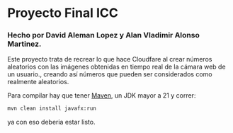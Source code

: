 # Proyecto Final ICC

### Hecho por David Aleman Lopez y Alan Vladimir Alonso Martinez.

Este proyecto trata de recrear lo que hace Cloudfare al crear números aleatorios con las imágenes obtenidas en tiempo real de la cámara web de un usuario., creando así números que pueden ser considerados como realmente aleatorios.

Para compilar hay que tener [Maven](https://maven.apache.org/download.cgi), un JDK mayor a 21 y correr:

```bash
mvn clean install javafx:run
```
ya con eso deberia estar listo.
